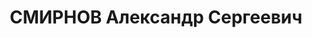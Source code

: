 ---
title: СМИРНОВ Александр Сергеевич
description: 'русский

  Прож.: Аз.ССР, г.Баку.

  Арестован в 1937

  Приговор: ВК ВС СССР, 11.10.1937 - ВМН с конфискацией имущества.

  Расстрелян 12.10.1937 в г.Баку.

  Источники: Сталинский список от 03.10.1937 (Аз.ССР, Кат.1)'
---